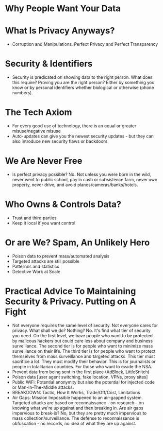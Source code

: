 # Why People Want Your Data

# What Is Privacy Anyways?
* Corruption and Manipulations. Perfect Privacy and Perfect Transparency

# Security & Identifiers
* Security is predicated on showing data to the right person. What does this require? Proving you are the right person? Either by something you know or by personal identifiers whether biological or otherwise (phone numbers).

# The Tech Axiom
* For every good use of technology, there is an equal or greater misuse/negative misuse
* Auto-updates can give you the newest security updates - but they can also introduce new security flaws or backdoors

# We Are Never Free
*  Is perfect privacy possible? No. Not unless you were born in the wild, never went to public school, pay in cash or subsistence farm, never own property, never drive, and avoid planes/cameras/banks/hotels.

# Who Owns & Controls Data?
* Trust and third parties
* Keep it local if you want control

# Or are We? Spam, An Unlikely Hero
* Poison data to prevent mass/automated analysis
* Targeted attacks are still possible
* Patternns and statistics
* Detective Work at Scale

# Practical Advice To Maintaining Security & Privacy. Putting on A Fight
* Not everyone requires the same level of security. Not everyone cares for privacy. What shall we do? Nothing? No. It's find what tier of security you need. On the first level, we have people who want to be protected by malicous hackers but could care less about company and business surveillance. The second tier is for people who want to minimize mass surveillance on their life. The third tier is for people who want to protect themselves from mass surveillance and targeted attacks. This tier must sacrifice a lot. They must modify their behavior. This is for journalists or people in totalitarian countries. For those who want to evade the NSA.
* Prevent data from being sent in the first place (AdBlock, LittleSnitch)
* Poison data [user agent switching, fake location, VPNs, proxy sites]
* Public WiFi: Potential anonymity but also the potential for injected code or Man-In-The-Middle attacks.
* BREAKDOWN: Tactic, How It Works, Trade/Off/Cost, Limitations
* Air Gaps: Mission Impossible happened to an air-gapped system. Targeted attacks are based on reconnaissance - on research - on knowing what we're up against and then breaking in. Are air gaps impervious to break-is? No, but they are pretty much impervious to mass collection/surveillance. The defense to reconnaissance is obfuscation - no records, no idea of what they are up against.
